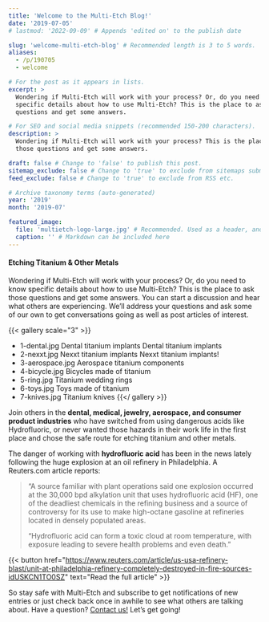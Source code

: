```yaml
---
title: 'Welcome to the Multi-Etch Blog!'
date: '2019-07-05'
# lastmod: '2022-09-09' # Appends 'edited on' to the publish date

slug: 'welcome-multi-etch-blog' # Recommended length is 3 to 5 words.
aliases:
  - /p/190705
  - welcome

# For the post as it appears in lists.
excerpt: >
  Wondering if Multi-Etch will work with your process? Or, do you need to know
  specific details about how to use Multi-Etch? This is the place to ask those
  questions and get some answers.

# For SEO and social media snippets (recommended 150-200 characters).
description: >
  Wondering if Multi-Etch will work with your process? This is the place to ask
  those questions and get some answers.

draft: false # Change to 'false' to publish this post.
sitemap_exclude: false # Change to 'true' to exclude from sitemaps submitted to search engines.
feed_exclude: false # Change to 'true' to exclude from RSS etc.

# Archive taxonomy terms (auto-generated)
year: '2019'
month: '2019-07'

featured_image:
  file: 'multietch-logo-large.jpg' # Recommended. Used as a header, and when sharing on social media.
  caption: '' # Markdown can be included here
---
```


#### Etching Titanium & Other Metals

Wondering if Multi-Etch will work with your process? Or, do you need to know
specific details about how to use Multi-Etch? This is the place to ask those
questions and get some answers. You can start a discussion and hear what others
are experiencing. We’ll address your questions and ask some of our own to get
conversations going as well as post articles of interest.

{{< gallery scale="3" >}}

<!-- prettier-ignore -->
- 1-dental.jpg
  Dental titanium implants
  Dental titanium implants
- 2-nexxt.jpg
  Nexxt titanium implants
  Nexxt titanium implants!
- 3-aerospace.jpg
  Aerospace titanium components
- 4-bicycle.jpg
  Bicycles made of titanium
- 5-ring.jpg
  Titanium wedding rings
- 6-toys.jpg
  Toys made of titanium
- 7-knives.jpg
  Titanium knives
{{</ gallery >}}

Join others in the **dental, medical, jewelry, aerospace, and consumer product
industries** who have switched from using dangerous acids like Hydrofluoric, or
never wanted those hazards in their work life in the first place and chose the
safe route for etching titanium and other metals.

The danger of working with **hydrofluoric acid** has been in the news lately
following the huge explosion at an oil refinery in Philadelphia. A Reuters.com
article reports:

> “A source familiar with plant operations said one explosion occurred at the
> 30,000 bpd alkylation unit that uses hydrofluoric acid (HF), one of the
> deadliest chemicals in the refining business and a source of controversy for
> its use to make high-octane gasoline at refineries located in densely
> populated areas.
>
> “Hydrofluoric acid can form a toxic cloud at room temperature, with exposure
> leading to severe health problems and even death.”

{{< button href="https://www.reuters.com/article/us-usa-refinery-blast/unit-at-philadelphia-refinery-completely-destroyed-in-fire-sources-idUSKCN1TO0SZ" text="Read the full article" >}}

So stay safe with Multi-Etch and subscribe to get notifications of new entries
or just check back once in awhile to see what others are talking about. Have a
question? [Contact us!](/contact/) Let’s get going!
